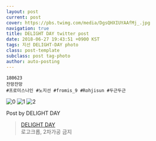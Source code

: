 ```yaml
---
layout: post
current: post
cover: https://pbs.twimg.com/media/DgsQHXIUYAAfMj_.jpg
navigation: true
title: DELIGHT DAY twitter post
date: 2018-06-27 19:43:51 +0900 KST
tags: 지선 DELIGHT-DAY photo
class: post-template
subclass: post tag-photo
author: auto-posting
---
```


```  
180623  
잔망잔망  
#프로미스나인 #노지선 #fromis_9 #Rohjisun #두근두근  

```

![0](https://pbs.twimg.com/media/DgsQGYkUEAApCCA.jpg)
![1](https://pbs.twimg.com/media/DgsQG8EU8AA_I1e.jpg)
![2](https://pbs.twimg.com/media/DgsQHXIUYAAfMj_.jpg)


Post by DELIGHT DAY

> [DELIGHT DAY](https://twitter.com/delightday_JS)  
  로고크롭, 2차가공 금지